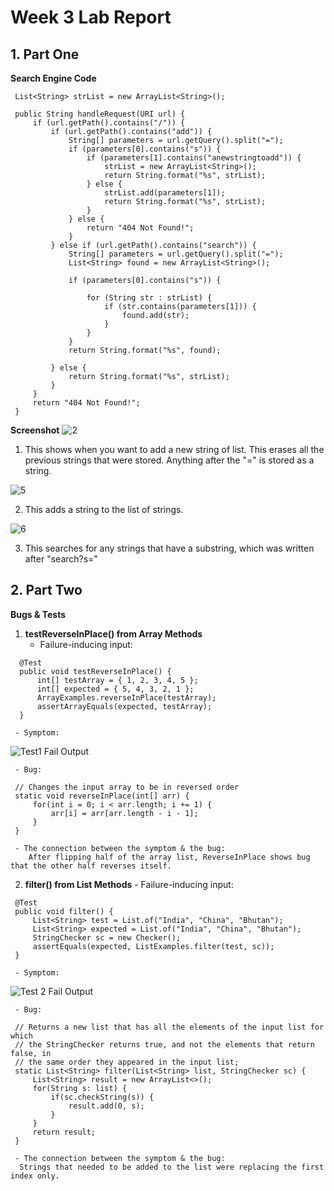 # Week 3 Lab Report

## 1. Part One
**Search Engine Code**

   ```
    List<String> strList = new ArrayList<String>();
    
    public String handleRequest(URI url) {
        if (url.getPath().contains("/")) {
            if (url.getPath().contains("add")) {
                String[] parameters = url.getQuery().split("=");
                if (parameters[0].contains("s")) {
                    if (parameters[1].contains("anewstringtoadd")) {
                        strList = new ArrayList<String>();
                        return String.format("%s", strList);
                    } else {
                        strList.add(parameters[1]);
                        return String.format("%s", strList);
                    }
                } else {
                    return "404 Not Found!";
                }
            } else if (url.getPath().contains("search")) {
                String[] parameters = url.getQuery().split("=");
                List<String> found = new ArrayList<String>();

                if (parameters[0].contains("s")) {

                    for (String str : strList) {
                        if (str.contains(parameters[1])) {
                            found.add(str);
                        }
                    }
                }
                return String.format("%s", found);

            } else {
                return String.format("%s", strList);
            }
        }
        return "404 Not Found!";
    }
   ```
    
**Screenshot**
![2](https://user-images.githubusercontent.com/54129361/195956481-6b1ddd17-7bd1-43a6-82ed-9121bca3af87.png)

1. This shows when you want to add a new string of list. This erases all the previous strings that were stored. Anything after the "=" is stored as a string. 

![5](https://user-images.githubusercontent.com/54129361/195956578-07412c07-3cf5-474f-bc1c-a8fe2c5ade58.png)

2. This adds a string to the list of strings. 

![6](https://user-images.githubusercontent.com/54129361/195956534-8aac2eff-a51e-422a-90bb-f13593f63d29.png)

3. This searches for any strings that have a substring, which was written after "search?s="

## 2. Part Two
**Bugs & Tests**

   1. **testReverseInPlace() from Array Methods**
      - Failure-inducing input:
    
  ```
    @Test
    public void testReverseInPlace() {
        int[] testArray = { 1, 2, 3, 4, 5 };
        int[] expected = { 5, 4, 3, 2, 1 };
        ArrayExamples.reverseInPlace(testArray);
        assertArrayEquals(expected, testArray);
    }
  ```
    
     - Symptom:
   ![Test1 Fail Output](https://user-images.githubusercontent.com/54129361/195962943-a9bd5839-3fe1-47ee-9aaf-94529a915fbe.png)
    
     - Bug:
    
   ```
    // Changes the input array to be in reversed order
    static void reverseInPlace(int[] arr) {
        for(int i = 0; i < arr.length; i += 1) {
            arr[i] = arr[arr.length - i - 1];
        }
    }
   ```
    
     - The connection between the symptom & the bug: 
        After flipping half of the array list, ReverseInPlace shows bug that the other half reverses itself.
    
    
   2. **filter() from List Methods**
     - Failure-inducing input:
    
   ```
    @Test
    public void filter() {
        List<String> test = List.of("India", "China", "Bhutan");
        List<String> expected = List.of("India", "China", "Bhutan");
        StringChecker sc = new Checker();
        assertEquals(expected, ListExamples.filter(test, sc));
    }
   ```
    
     - Symptom:
  ![Test 2 Fail Output](https://user-images.githubusercontent.com/54129361/195963316-e6b04c64-d624-432c-b955-55a8d3ab044a.png)


     - Bug:
    
   ```
    // Returns a new list that has all the elements of the input list for which
    // the StringChecker returns true, and not the elements that return false, in
    // the same order they appeared in the input list;
    static List<String> filter(List<String> list, StringChecker sc) {
        List<String> result = new ArrayList<>();
        for(String s: list) {
            if(sc.checkString(s)) {
                result.add(0, s);
            }
        }
        return result;
    }
   ```
    
     - The connection between the symptom & the bug:
      Strings that needed to be added to the list were replacing the first index only.

